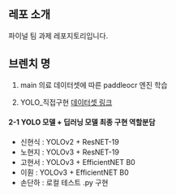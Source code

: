 ## 레포 소개
파이널 팀 과제 레포지토리입니다.

## 브렌치 명
1. main
의료 데이터셋에 따른 paddleocr 엔진 학습

2. YOLO_직접구현
[데이터셋 링크](https://www.aihub.or.kr/aihubdata/data/view.do?searchKeyword=%EC%95%84%EB%8F%99%EB%AF%B8%EC%88%A0&aihubDataSe=data&dataSetSn=71399)


#### 2-1 YOLO 모델 + 딥러닝 모델 최종 구현 역할분담
  - 신현식 : YOLOv2 + ResNET-19
  - 노현지 : YOLOv3 + ResNET-19
  - 고현서 : YOLOv3 + EfficientNET B0
  - 이훤 : YOLOv3 + EfficientNET B0
  - 손단하 : 로컬 테스트 .py 구현
